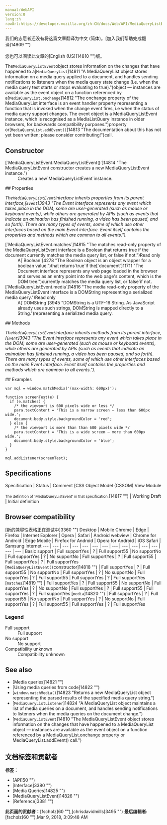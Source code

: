 ```yaml
---
manual:WebAPI
version:0
lang:zh
rawUrl:https://developer.mozilla.org/zh-CN/docs/Web/API/MediaQueryListEvent
---
```




<bdi>我们的志愿者还没有将这篇文章翻译为<bdi>中文 (简体)</bdi>。[加入我们帮助完成翻译]14809 "")<br></br>您也可以阅读此文章的[English (US)]14810 "")版。</bdi>






The`MediaQueryListEvent`object stores information on the changes that have happened to a[`MediaQueryList`]14811 "A MediaQueryList object stores information on a media query applied to a document, and handles sending notifications to listeners when the media query state change (i.e. when the media query test starts or stops evaluating to true).")object — instances are available as the event object on a function referenced by a[`MediaQueryList.onchange`]14812 "The onchange property of the MediaQueryList interface is an event handler property representing a function that is invoked when the change event fires, i.e when the status of media query support changes. The event object is a MediaQueryListEvent instance, which is recognised as a MediaListQuery instance in older browsers, for backwards compatibility purposes.")property or[`MediaQueryList.addEvent()`]14813 "The documentation about this has not yet been written; please consider contributing!")call.


## Constructor<a name="Constructor"></a>
<dl><dt>[`MediaQueryListEvent.MediaQueryListEvent()`]14814 "The MediaQueryListEvent constructor creates a new MediaQueryListEvent instance.")</dt><dd>Creates a new`MediaQueryListEvent`instance.</dd></dl>
## Properties<a name="Properties"></a>


<em>The`MediaQueryListEvent`interface inherits properties from its parent interface,[`Event`]3943 "The Event interface represents any event which takes place in the DOM; some are user-generated (such as mouse or keyboard events), while others are generated by APIs (such as events that indicate an animation has finished running, a video has been paused, and so forth). There are many types of events, some of which use other interfaces based on the main Event interface. Event itself contains the properties and methods which are common to all events.").</em>

<dl><dt>[`MediaQueryListEvent.matches`]14815 "The matches read-only property of the MediaQueryListEvent interface is a Boolean that returns true if the document currently matches the media query list, or false if not.")Read only</dt><dd>A[`Boolean`]4278 "The Boolean object is an object wrapper for a boolean value.")that returns`true`if the[`document`]11711 "The Document interface represents any web page loaded in the browser and serves as an entry point into the web page's content, which is the DOM tree.")currently matches the media query list, or`false`if not.</dd><dt>[`MediaQueryListEvent.media`]14816 "The media read-only property of the MediaQueryListEvent interface is a DOMString representing a serialized media query.")Read only</dt><dd>A[`DOMString`]3945 "DOMString is a UTF-16 String. As JavaScript already uses such strings, DOMString is mapped directly to a String.")representing a serialized media query.</dd></dl>
## Methods<a name="Methods"></a>


<em>The`MediaQueryListEvent`interface inherits methods from its parent interface,[`Event`]3943 "The Event interface represents any event which takes place in the DOM; some are user-generated (such as mouse or keyboard events), while others are generated by APIs (such as events that indicate an animation has finished running, a video has been paused, and so forth). There are many types of events, some of which use other interfaces based on the main Event interface. Event itself contains the properties and methods which are common to all events.").</em>

<dl></dl>
## Examples<a name="Examples"></a>

```
var mql = window.matchMedia('(max-width: 600px)');

function screenTest(e) {
  if (e.matches) {
    /* the viewport is 600 pixels wide or less */
    para.textContent = 'This is a narrow screen — less than 600px wide.';
    document.body.style.backgroundColor = 'red';
  } else {
    /* the viewport is more than than 600 pixels wide */
    para.textContent = 'This is a wide screen — more than 600px wide.';
    document.body.style.backgroundColor = 'blue';
  }
}

mql.addListener(screenTest);
```

## Specifications<a name="Specifications"></a>
Specification | Status | Comment 
[CSS Object Model (CSSOM) View Module<br></br><small>The definition of &#39;MediaQueryListEvent&#39; in that specification.</small>]14817 "") | Working Draft | Initial definition 


## Browser compatibility<a name="Browser_compatibility"></a>
[新的兼容性表格正在测试中<i></i>]3360 "")
<abbr>Desktop<i></i></abbr> | <abbr>Mobile<i></i></abbr> 
<abbr>Chrome<i></i></abbr> | <abbr>Edge<i></i></abbr> | <abbr>Firefox<i></i></abbr> | <abbr>Internet Explorer<i></i></abbr> | <abbr>Opera<i></i></abbr> | <abbr>Safari<i></i></abbr> | <abbr>Android webview<i></i></abbr> | <abbr>Chrome for Android<i></i></abbr> | <abbr>Edge Mobile<i></i></abbr> | <abbr>Firefox for Android<i></i></abbr> | <abbr>Opera for Android<i></i></abbr> | <abbr>iOS Safari<i></i></abbr> | <abbr>Samsung Internet<i></i></abbr> 
 ---  |  ---  |  ---  |  ---  |  ---  |  ---  |  ---  |  ---  |  ---  |  ---  |  ---  |  ---  |  ---  |  ---  | 
Basic support | <abbr>Full support</abbr>Yes | <abbr>?</abbr> | <abbr>Full support</abbr>55 | <abbr>No support</abbr>No | <abbr>Full support</abbr>Yes | <abbr>?</abbr> | <abbr>No support</abbr>No | <abbr>Full support</abbr>Yes | <abbr>?</abbr> | <abbr>Full support</abbr>55 | <abbr>Full support</abbr>Yes | <abbr>?</abbr> | <abbr>Full support</abbr>Yes 
[`MediaQueryListEvent()`constructor]14818 "") | <abbr>Full support</abbr>Yes | <abbr>?</abbr> | <abbr>Full support</abbr>55 | <abbr>No support</abbr>No | <abbr>Full support</abbr>Yes | <abbr>?</abbr> | <abbr>No support</abbr>No | <abbr>Full support</abbr>Yes | <abbr>?</abbr> | <abbr>Full support</abbr>55 | <abbr>Full support</abbr>Yes | <abbr>?</abbr> | <abbr>Full support</abbr>Yes 
[`matches`]14819 "") | <abbr>Full support</abbr>Yes | <abbr>?</abbr> | <abbr>Full support</abbr>55 | <abbr>No support</abbr>No | <abbr>Full support</abbr>Yes | <abbr>?</abbr> | <abbr>No support</abbr>No | <abbr>Full support</abbr>Yes | <abbr>?</abbr> | <abbr>Full support</abbr>55 | <abbr>Full support</abbr>Yes | <abbr>?</abbr> | <abbr>Full support</abbr>Yes 
[`media`]14820 "") | <abbr>Full support</abbr>Yes | <abbr>?</abbr> | <abbr>Full support</abbr>55 | <abbr>No support</abbr>No | <abbr>Full support</abbr>Yes | <abbr>?</abbr> | <abbr>No support</abbr>No | <abbr>Full support</abbr>Yes | <abbr>?</abbr> | <abbr>Full support</abbr>55 | <abbr>Full support</abbr>Yes | <abbr>?</abbr> | <abbr>Full support</abbr>Yes 


### Legend<a name="Legend"></a>
<dl><dt><abbr>Full support</abbr></dt><dd>Full support</dd><dt><abbr>No support</abbr></dt><dd>No support</dd><dt><abbr>Compatibility unknown</abbr></dt><dd>Compatibility unknown</dd></dl>

## See also<a name="See_also"></a>

* [Media queries]14821 "")
* [Using media queries from code]14822 "")
* [`window.matchMedia()`]14823 "Returns a new MediaQueryList object representing the parsed results of the specified media query string.")
* [`MediaQueryListListener`]14824 "A MediaQueryList object maintains a list of media queries on a document, and handles sending notifications to listeners when the media queries on the document change.")
* [`MediaQueryListEvent`]14810 "The MediaQueryListEvent object stores information on the changes that have happened to a MediaQueryList object — instances are available as the event object on a function referenced by a MediaQueryList.onchange property or MediaQueryList.addEvent() call.")



## 文档标签和贡献者
**标签：**
* [API]50 "")
* [Interface]3380 "")
* [Media Queries]14825 "")
* [MediaQueryListEvent]14826 "")
* [Reference]3381 "")

**此页面的贡献者：**[fscholz]60 ""),[chrisdavidmills]3495 "")
**最后编辑者:**[fscholz]60 ""),<time>Mar 9, 2018, 3:09:48 AM</time>


